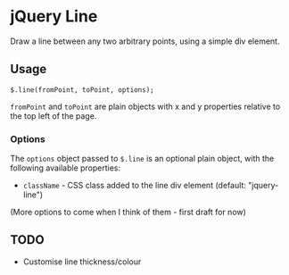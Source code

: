 # jQuery Line

Draw a line between any two arbitrary points, using a simple div element.

## Usage

    $.line(fromPoint, toPoint, options);

`fromPoint` and `toPoint` are plain objects with x and y properties relative to the top left of the page.

### Options

The `options` object passed to `$.line` is an optional plain object, with the following available properties:

* `className` - CSS class added to the line div element (default: "jquery-line")

(More options to come when I think of them - first draft for now)

## TODO

* Customise line thickness/colour
